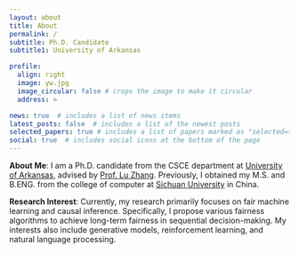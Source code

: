 ```yaml
---
layout: about
title: About
permalink: /
subtitle: Ph.D. Candidate
subtitle1: University of Arkansas

profile:  
  align: right
  image: yw.jpg
  image_circular: false # crops the image to make it circular
  address: >

news: true  # includes a list of news items
latest_posts: false  # includes a list of the newest posts
selected_papers: true # includes a list of papers marked as "selected={true}"
social: true  # includes social icons at the bottom of the page
---
```


<strong>About Me</strong>: I am a Ph.D. candidate from the CSCE department at  <a href="https://www.uark.edu">University of Arkansas</a>, advised by <a href="http://www.csce.uark.edu/~lz006/">Prof. Lu Zhang</a>. Previously, I obtained my M.S. and B.ENG. from the college of computer at <a href="https://en.scu.edu.cn">Sichuan University</a> in China.

<strong>Research Interest</strong>: Currently, my research primarily focuses on fair machine learning and causal inference. Specifically, I propose various fairness algorithms to achieve long-term fairness in sequential decision-making. My interests also include generative models, reinforcement learning, and natural language processing.
